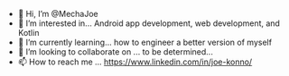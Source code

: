 - 👋 Hi, I’m @MechaJoe
- 👀 I’m interested in... Android app development, web development, and Kotlin
- 🌱 I’m currently learning... how to engineer a better version of myself
- 💞️ I’m looking to collaborate on ... to be determined...
- 📫 How to reach me ... https://www.linkedin.com/in/joe-konno/

<!---
MechaJoe/MechaJoe is a ✨ special ✨ repository because its `README.md` (this file) appears on your GitHub profile.
You can click the Preview link to take a look at your changes.
--->
